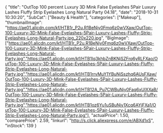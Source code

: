 {
	"title": "OutTop 100 percent Luxury 3D Mink False Eyelashes 5Pair Luxury Lashes Fluffy Strip Eyelashes Long Natural Party  04.18",
	"date": "2018-10-31 10:30:20",
	"SubCat": ["Beauty & Health"],
	"categories": ["Makeup"],
	"thumbnailImage": "https://ae01.alicdn.com/kf/HTB1r_P2u.R1BeNjy0Fmq6z0wVXaw/OutTop-100-Luxury-3D-Mink-False-Eyelashes-5Pair-Luxury-Lashes-Fluffy-Strip-Eyelashes-Long-Natural-Party.jpg_220x220.jpg",
	"BigImage": ["https://ae01.alicdn.com/kf/HTB1r_P2u.R1BeNjy0Fmq6z0wVXaw/OutTop-100-Luxury-3D-Mink-False-Eyelashes-5Pair-Luxury-Lashes-Fluffy-Strip-Eyelashes-Long-Natural-Party.jpg","https://ae01.alicdn.com/kf/HTB1Iq3khbZnBKNjSZFrq6yRLFXao/OutTop-100-Luxury-3D-Mink-False-Eyelashes-5Pair-Luxury-Lashes-Fluffy-Strip-Eyelashes-Long-Natural-Party.jpg","https://ae01.alicdn.com/kf/HTB1rrvMuY1YBuNjSszhq6AUsFXaw/OutTop-100-Luxury-3D-Mink-False-Eyelashes-5Pair-Luxury-Lashes-Fluffy-Strip-Eyelashes-Long-Natural-Party.jpg","https://ae01.alicdn.com/kf/HTB12A_Pu7CWBuNjy0Faq6xUlXXaB/OutTop-100-Luxury-3D-Mink-False-Eyelashes-5Pair-Luxury-Lashes-Fluffy-Strip-Eyelashes-Long-Natural-Party.jpg","https://ae01.alicdn.com/kf/HTB1oz6Yu1uSBuNjy1Xcq6AYjFXa1/OutTop-100-Luxury-3D-Mink-False-Eyelashes-5Pair-Luxury-Lashes-Fluffy-Strip-Eyelashes-Long-Natural-Party.jpg"],
	"actualPrice": 1.50,
	"comparePrice": 2.59,
	"linkurl": "http://s.click.aliexpress.com/e/ABXd1xS",
	"inStock": 139
}

